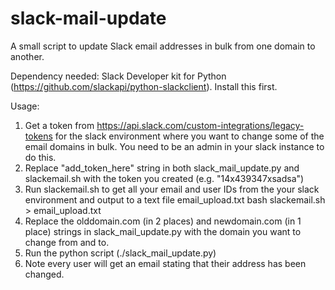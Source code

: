 # slack-mail-update
A small script to update Slack email addresses in bulk from one domain to another.

Dependency needed: Slack Developer kit for Python (https://github.com/slackapi/python-slackclient). Install this first.

Usage:

1. Get a token from https://api.slack.com/custom-integrations/legacy-tokens for the slack environment where you want to change some of the email domains in bulk. You need to be an admin in your slack instance to do this.
2. Replace "add_token_here" string in both slack_mail_update.py and slackemail.sh with the token you created (e.g. "14x439347xsadsa")
3. Run slackemail.sh to get all your email and user IDs from the your slack environment and output to a text file email_upload.txt
	bash slackemail.sh > email_upload.txt
4. Replace the olddomain.com (in 2 places) and newdomain.com (in 1 place) strings in slack_mail_update.py with the domain you want to change from and to.
5. Run the python script (./slack_mail_update.py)
6. Note every user will get an email stating that their address has been changed.